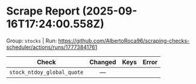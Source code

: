 # Scrape Report (2025-09-16T17:24:00.558Z)

Group: `stocks`  |  Run: https://github.com/AlbertoRoca96/scraping-checks-scheduler/actions/runs/17773841761

| Check | Changed | Keys | Error |
|---|:---:|:--|:--|
| `stock_ntdoy_global_quote` | — |  |  |
